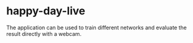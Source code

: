 # happy-day-live
The application can be used to train different networks and evaluate the result directly with a webcam.
